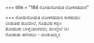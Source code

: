 +++
title = "184 ನೋಡುನೋಡುತ ಲೋಕಸಹವಾಸ"

+++
ನೋಡುನೋಡುತ ಲೋಕಸಹವಾಸ ಸಾಕಹುದು।  
ಬಾಡುತಿಹ ಹೂಮಾಲೆ, ಗೂಢವಿಹ ಕಜ್ಜಿ॥  
ತೋಡದಿರು ಬಾಳ್ವೆಯಾಳವನು; ಮೇಲ್ಮೇಲೆ ನೀ।  
ನೋಡಾಡು ಹಗುರದಿಂ - ಮಂಕುತಿಮ್ಮ॥  
